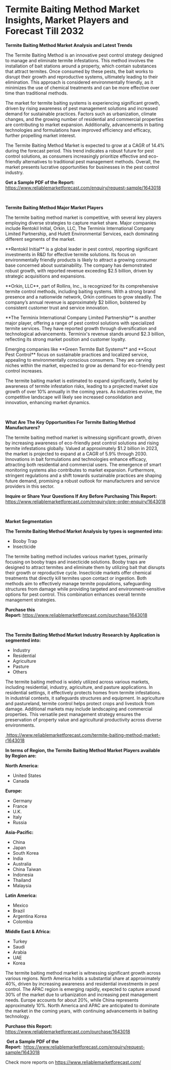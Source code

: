 <p><h1>Termite Baiting Method Market Insights, Market Players and Forecast Till 2032</h1></p><p><strong>Termite Baiting Method Market Analysis and Latest Trends</strong></p>
<p><p>The Termite Baiting Method is an innovative pest control strategy designed to manage and eliminate termite infestations. This method involves the installation of bait stations around a property, which contain substances that attract termites. Once consumed by these pests, the bait works to disrupt their growth and reproductive systems, ultimately leading to their elimination. This approach is considered environmentally friendly, as it minimizes the use of chemical treatments and can be more effective over time than traditional methods.</p><p>The market for termite baiting systems is experiencing significant growth, driven by rising awareness of pest management solutions and increased demand for sustainable practices. Factors such as urbanization, climate changes, and the growing number of residential and commercial properties are contributing to market expansion. Additionally, advancements in baiting technologies and formulations have improved efficiency and efficacy, further propelling market interest.</p><p>The Termite Baiting Method Market is expected to grow at a CAGR of 14.4% during the forecast period. This trend indicates a robust future for pest control solutions, as consumers increasingly prioritize effective and eco-friendly alternatives to traditional pest management methods. Overall, the market presents lucrative opportunities for businesses in the pest control industry.</p></p>
<p><strong>Get a Sample PDF of the Report:&nbsp;</strong> <a href="https://www.reliablemarketforecast.com/enquiry/request-sample/1643018?utm_campaign=1110&utm_medium=2&utm_source=Github&utm_content=ia&utm_term=12012025&utm_id=termite-baiting-method">https://www.reliablemarketforecast.com/enquiry/request-sample/1643018</a></p>
<p>&nbsp;</p>
<p><strong>Termite Baiting Method Major Market Players</strong></p>
<p><p>The termite baiting method market is competitive, with several key players employing diverse strategies to capture market share. Major companies include Rentokil Initial, Orkin, LLC, The Terminix International Company Limited Partnership, and Hulett Environmental Services, each dominating different segments of the market.</p><p>**Rentokil Initial** is a global leader in pest control, reporting significant investments in R&D for effective termite solutions. Its focus on environmentally friendly products is likely to attract a growing consumer base concerned about sustainability. The company has demonstrated robust growth, with reported revenue exceeding $2.5 billion, driven by strategic acquisitions and expansions.</p><p>**Orkin, LLC**, part of Rollins, Inc., is recognized for its comprehensive termite control methods, including baiting systems. With a strong brand presence and a nationwide network, Orkin continues to grow steadily. The company’s annual revenue is approximately $2 billion, bolstered by consistent customer trust and service innovation.</p><p>**The Terminix International Company Limited Partnership** is another major player, offering a range of pest control solutions with specialized termite services. They have reported growth through diversification and technological advancements. Terminix's revenue stands around $2.3 billion, reflecting its strong market position and customer loyalty.</p><p>Emerging companies like **Green Termite Bait Systems** and **Scout Pest Control** focus on sustainable practices and localized service, appealing to environmentally conscious consumers. They are carving niches within the market, expected to grow as demand for eco-friendly pest control increases.</p><p>The termite baiting market is estimated to expand significantly, fueled by awareness of termite infestation risks, leading to a projected market size growth of over 10% annually in the coming years. As industries evolve, the competitive landscape will likely see increased consolidation and innovation, enhancing market dynamics.</p></p>
<p>&nbsp;</p>
<p><strong>What Are The Key Opportunities For Termite Baiting Method Manufacturers?</strong></p>
<p><p>The termite baiting method market is witnessing significant growth, driven by increasing awareness of eco-friendly pest control solutions and rising termite infestations globally. Valued at approximately $1.2 billion in 2023, the market is projected to expand at a CAGR of 5.9% through 2030. Innovations in bait formulations and technologies enhance efficacy, attracting both residential and commercial users. The emergence of smart monitoring systems also contributes to market expansion. Furthermore, stringent regulations and a shift towards sustainable practices are shaping future demand, promising a robust outlook for manufacturers and service providers in this sector.</p></p>
<p><strong>Inquire or Share Your Questions If Any Before Purchasing This Report:</strong> <a href="https://www.reliablemarketforecast.com/enquiry/pre-order-enquiry/1643018?utm_campaign=1110&utm_medium=2&utm_source=Github&utm_content=ia&utm_term=12012025&utm_id=termite-baiting-method">https://www.reliablemarketforecast.com/enquiry/pre-order-enquiry/1643018</a></p>
<p>&nbsp;</p>
<p><strong>Market Segmentation</strong></p>
<p><strong>The Termite Baiting Method Market Analysis by types is segmented into:</strong></p>
<p><ul><li>Booby Trap</li><li>Insecticide</li></ul></p>
<p><p>The termite baiting method includes various market types, primarily focusing on booby traps and insecticide solutions. Booby traps are designed to attract termites and eliminate them by utilizing bait that disrupts their growth or reproductive cycle. Insecticide markets offer chemical treatments that directly kill termites upon contact or ingestion. Both methods aim to effectively manage termite populations, safeguarding structures from damage while providing targeted and environment-sensitive options for pest control. This combination enhances overall termite management strategies.</p></p>
<p><strong>Purchase this Report:&nbsp;</strong><a href="https://www.reliablemarketforecast.com/purchase/1643018?utm_campaign=1110&utm_medium=2&utm_source=Github&utm_content=ia&utm_term=12012025&utm_id=termite-baiting-method">https://www.reliablemarketforecast.com/purchase/1643018</a></p>
<p>&nbsp;</p>
<p><strong>The Termite Baiting Method Market Industry Research by Application is segmented into:</strong></p>
<p><ul><li>Industry</li><li>Residential</li><li>Agriculture</li><li>Pasture</li><li>Others</li></ul></p>
<p><p>The termite baiting method is widely utilized across various markets, including residential, industry, agriculture, and pasture applications. In residential settings, it effectively protects homes from termite infestations. In industrial contexts, it safeguards structures and equipment. In agriculture and pastureland, termite control helps protect crops and livestock from damage. Additional markets may include landscaping and commercial properties. This versatile pest management strategy ensures the preservation of property value and agricultural productivity across diverse environments.</p></p>
<p><a href="https://www.reliablemarketforecast.com/termite-baiting-method-market-r1643018?utm_campaign=1110&utm_medium=2&utm_source=Github&utm_content=ia&utm_term=12012025&utm_id=termite-baiting-method">&nbsp;https://www.reliablemarketforecast.com/termite-baiting-method-market-r1643018</a></p>
<p><strong>In terms of Region, the Termite Baiting Method Market Players available by Region are:</strong></p>
<p>
    <p> <strong> North America: </strong>
        <ul>
            <li>United States</li>
            <li>Canada</li>
        </ul>
        </p> 
    <p> <strong> Europe: </strong>
        <ul>
            <li>Germany</li>
            <li>France</li>
            <li>U.K.</li>
            <li>Italy</li>
            <li>Russia</li>
        </ul>
        </p> 
    <p> <strong> Asia-Pacific: </strong>
        <ul>
            <li>China</li>
            <li>Japan</li>
            <li>South Korea</li>
            <li>India</li>
            <li>Australia</li>
            <li>China Taiwan</li>
            <li>Indonesia</li>
            <li>Thailand</li>
            <li>Malaysia</li>
        </ul>
        </p> 
    <p> <strong> Latin America: </strong>
        <ul>
            <li>Mexico</li>
            <li>Brazil</li>
            <li>Argentina Korea</li>
            <li>Colombia</li>
        </ul>
        </p> 
    <p> <strong> Middle East & Africa: </strong>
        <ul>
            <li>Turkey</li>
            <li>Saudi</li>
            <li>Arabia</li>
            <li>UAE</li>
            <li>Korea</li>
        </ul>
    </p>
    </p>
<p><p>The termite baiting method market is witnessing significant growth across various regions. North America holds a substantial share at approximately 40%, driven by increasing awareness and residential investments in pest control. The APAC region is emerging rapidly, expected to capture around 30% of the market due to urbanization and increasing pest management needs. Europe accounts for about 20%, while China represents approximately 10%. North America and APAC are anticipated to dominate the market in the coming years, with continuing advancements in baiting technology.</p></p>
<p><strong>Purchase this Report: </strong><a href="https://www.reliablemarketforecast.com/purchase/1643018?utm_campaign=1110&utm_medium=2&utm_source=Github&utm_content=ia&utm_term=12012025&utm_id=termite-baiting-method">https://www.reliablemarketforecast.com/purchase/1643018</a></p>
<p>&nbsp;<strong>Get a Sample PDF of the Report:&nbsp;&nbsp;</strong><a href="https://www.reliablemarketforecast.com/enquiry/request-sample/1643018?utm_campaign=1110&utm_medium=2&utm_source=Github&utm_content=ia&utm_term=12012025&utm_id=termite-baiting-method">https://www.reliablemarketforecast.com/enquiry/request-sample/1643018</a></p>
<p><strong></strong></p>
<p>Check more reports on <a href="https://www.reliablemarketforecast.com/?utm_campaign=1110&utm_medium=2&utm_source=Github&utm_content=ia&utm_term=12012025&utm_id=termite-baiting-method">https://www.reliablemarketforecast.com/</a></p>